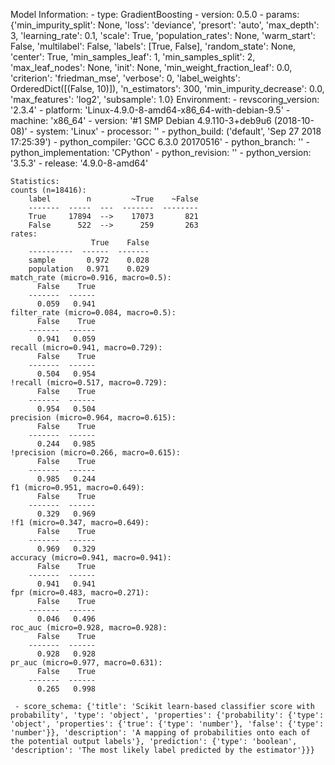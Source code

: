 Model Information:
	 - type: GradientBoosting
	 - version: 0.5.0
	 - params: {'min_impurity_split': None, 'loss': 'deviance', 'presort': 'auto', 'max_depth': 3, 'learning_rate': 0.1, 'scale': True, 'population_rates': None, 'warm_start': False, 'multilabel': False, 'labels': [True, False], 'random_state': None, 'center': True, 'min_samples_leaf': 1, 'min_samples_split': 2, 'max_leaf_nodes': None, 'init': None, 'min_weight_fraction_leaf': 0.0, 'criterion': 'friedman_mse', 'verbose': 0, 'label_weights': OrderedDict([(False, 10)]), 'n_estimators': 300, 'min_impurity_decrease': 0.0, 'max_features': 'log2', 'subsample': 1.0}
	Environment:
	 - revscoring_version: '2.3.4'
	 - platform: 'Linux-4.9.0-8-amd64-x86_64-with-debian-9.5'
	 - machine: 'x86_64'
	 - version: '#1 SMP Debian 4.9.110-3+deb9u6 (2018-10-08)'
	 - system: 'Linux'
	 - processor: ''
	 - python_build: ('default', 'Sep 27 2018 17:25:39')
	 - python_compiler: 'GCC 6.3.0 20170516'
	 - python_branch: ''
	 - python_implementation: 'CPython'
	 - python_revision: ''
	 - python_version: '3.5.3'
	 - release: '4.9.0-8-amd64'
	
	Statistics:
	counts (n=18416):
		label        n         ~True    ~False
		-------  -----  ---  -------  --------
		True     17894  -->    17073       821
		False      522  -->      259       263
	rates:
		              True    False
		----------  ------  -------
		sample       0.972    0.028
		population   0.971    0.029
	match_rate (micro=0.916, macro=0.5):
		  False    True
		-------  ------
		  0.059   0.941
	filter_rate (micro=0.084, macro=0.5):
		  False    True
		-------  ------
		  0.941   0.059
	recall (micro=0.941, macro=0.729):
		  False    True
		-------  ------
		  0.504   0.954
	!recall (micro=0.517, macro=0.729):
		  False    True
		-------  ------
		  0.954   0.504
	precision (micro=0.964, macro=0.615):
		  False    True
		-------  ------
		  0.244   0.985
	!precision (micro=0.266, macro=0.615):
		  False    True
		-------  ------
		  0.985   0.244
	f1 (micro=0.951, macro=0.649):
		  False    True
		-------  ------
		  0.329   0.969
	!f1 (micro=0.347, macro=0.649):
		  False    True
		-------  ------
		  0.969   0.329
	accuracy (micro=0.941, macro=0.941):
		  False    True
		-------  ------
		  0.941   0.941
	fpr (micro=0.483, macro=0.271):
		  False    True
		-------  ------
		  0.046   0.496
	roc_auc (micro=0.928, macro=0.928):
		  False    True
		-------  ------
		  0.928   0.928
	pr_auc (micro=0.977, macro=0.631):
		  False    True
		-------  ------
		  0.265   0.998
	
	 - score_schema: {'title': 'Scikit learn-based classifier score with probability', 'type': 'object', 'properties': {'probability': {'type': 'object', 'properties': {'true': {'type': 'number'}, 'false': {'type': 'number'}}, 'description': 'A mapping of probabilities onto each of the potential output labels'}, 'prediction': {'type': 'boolean', 'description': 'The most likely label predicted by the estimator'}}}

